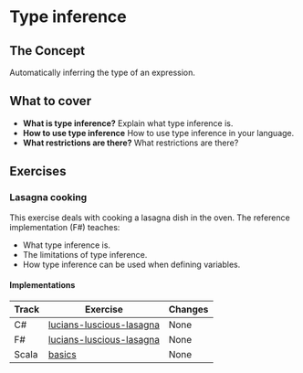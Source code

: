 # Type inference

## The Concept

Automatically inferring the type of an expression.

## What to cover

- **What is type inference?** Explain what type inference is.
- **How to use type inference** How to use type inference in your language.
- **What restrictions are there?** What restrictions are there?

## Exercises

### Lasagna cooking

This exercise deals with cooking a lasagna dish in the oven. The reference implementation (F#) teaches:

- What type inference is.
- The limitations of type inference.
- How type inference can be used when defining variables.

#### Implementations

| Track | Exercise                                          | Changes |
| ----- | ------------------------------------------------- | ------- |
| C#    | [lucians-luscious-lasagna][implementation-csharp] | None    |
| F#    | [lucians-luscious-lasagna][implementation-fsharp] | None    |
| Scala | [basics][implementation-scala]                    | None    |

[implementation-csharp]: ../../languages/csharp/exercises/concept/lucians-luscious-lasagna/.docs/introduction.md
[implementation-fsharp]: ../../languages/fsharp/exercises/concept/lucians-luscious-lasagna/.docs/introduction.md
[implementation-scala]: ../../languages/scala/exercises/concept/basics/.docs/introduction.md
